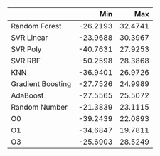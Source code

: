 |                   |      Min |     Max |
|:------------------|---------:|--------:|
| Random Forest     | -26.2193 | 32.4741 |
| SVR Linear        | -23.9688 | 30.3967 |
| SVR Poly          | -40.7631 | 27.9253 |
| SVR RBF           | -50.2598 | 28.3868 |
| KNN               | -36.9401 | 26.9726 |
| Gradient Boosting | -27.7526 | 24.9989 |
| AdaBoost          | -27.5565 | 25.5072 |
| Random Number     | -21.3839 | 23.1115 |
| O0                | -39.2439 | 22.0893 |
| O1                | -34.6847 | 19.7811 |
| O3                | -25.6903 | 28.5249 |